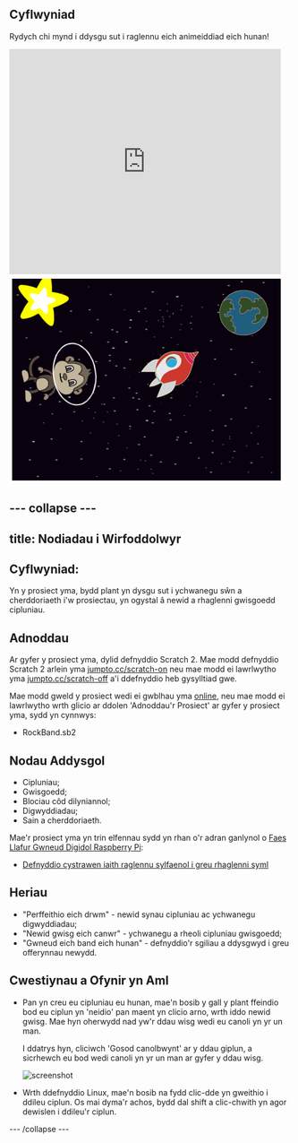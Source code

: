 ## Cyflwyniad

Rydych chi mynd i ddysgu sut i raglennu eich animeiddiad eich hunan!

<div class="scratch-preview">
  <iframe allowtransparency="true" width="485" height="402" src="https://scratch.mit.edu/projects/embed/26818098/?autostart=false" frameborder="0"></iframe>
  <img src="images/space-final.png">
</div>

--- collapse ---
---
title: Nodiadau i Wirfoddolwyr
---

## Cyflwyniad:
Yn y prosiect yma, bydd plant yn dysgu sut i ychwanegu sŵn a cherddoriaeth i'w prosiectau, yn ogystal â newid a rhaglenni gwisgoedd cipluniau.

## Adnoddau
Ar gyfer y prosiect yma, dylid defnyddio Scratch 2.  Mae modd defnyddio Scratch 2 arlein yma [jumpto.cc/scratch-on](http://jumpto.cc/scratch-on) neu mae modd ei lawrlwytho yma [jumpto.cc/scratch-off](http://jumpto.cc/scratch-off) a'i ddefnyddio heb gysylltiad gwe.

Mae modd gweld y prosiect wedi ei gwblhau yma <a href="http://scratch.mit.edu/projects/26741186/#editor">online</a>, neu mae modd ei lawrlwytho wrth glicio ar ddolen 'Adnoddau'r Prosiect' ar gyfer y prosiect yma, sydd yn cynnwys:

+ RockBand.sb2

## Nodau Addysgol
+ Cipluniau;
+ Gwisgoedd;
+ Blociau côd dilyniannol;
+ Digwyddiadau;
+ Sain a cherddoriaeth.

Mae'r prosiect yma yn trin elfennau sydd yn rhan o'r adran ganlynol o [Faes Llafur Gwneud Digidol Raspberry Pi](http://rpf.io/curriculum):

+ [Defnyddio cystrawen iaith raglennu sylfaenol i greu rhaglenni syml](https://www.raspberrypi.org/curriculum/programming/creator)

## Heriau
+ "Perffeithio eich drwm" - newid synau cipluniau ac ychwanegu digwyddiadau;
+ "Newid gwisg eich canwr" - ychwanegu a rheoli cipluniau gwisgoedd;
+ "Gwneud eich band eich hunan" - defnyddio'r sgiliau a ddysgwyd i greu offerynnau newydd.

## Cwestiynau a Ofynir yn Aml
+ Pan yn creu eu cipluniau eu hunan, mae'n bosib y gall y plant ffeindio bod eu ciplun yn 'neidio' pan maent yn clicio arno, wrth iddo newid gwisg.  Mae hyn oherwydd nad yw'r ddau wisg wedi eu canoli yn yr un man.

	I ddatrys hyn, cliciwch 'Gosod canolbwynt' ar y ddau giplun, a sicrhewch eu bod wedi canoli yn yr un man ar gyfer y ddau wisg.

	![screenshot](images/band-center.png)

+ Wrth ddefnyddio Linux, mae'n bosib na fydd clic-dde yn gweithio i ddileu ciplun. Os mai dyma'r achos, bydd dal shift a clic-chwith yn agor dewislen i ddileu'r ciplun.

--- /collapse ---

